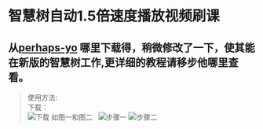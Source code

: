 # 智慧树自动1.5倍速度播放视频刷课  
## 从[perhaps-yo](https://github.com/perhaps-yo/zhihuishu) 哪里下载得，稍微修改了一下，使其能在新版的智慧树工作,更详细的教程请移步他哪里查看。  
> 使用方法:  
> 下载：  
![下载](https://github.com/Mr-xn/zhihuishu/blob/master/images/download.png) 
> 如图一和图二  
![步骤一](https://github.com/Mr-xn/zhihuishu/blob/master/images/step1.png) 
![步骤二](https://github.com/Mr-xn/zhihuishu/blob/master/images/step2.png)
